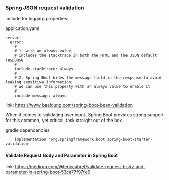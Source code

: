 ### Spring JSON request validation

include for logging properties:

application.yaml

```
server:
  error:
    #
    # 1. with an always value;
    # includes the stacktrace in both the HTML and the JSON default response
    #
    include-stacktrace: always
    #
    # 2. Spring Boot hides the message field in the response to avoid leaking sensitive information;
    # we can use this property with an always value to enable it
    #
    include-message: always
```

link: https://www.baeldung.com/spring-boot-bean-validation

When it comes to validating user input, Spring Boot provides strong support for this common,
yet critical, task straight out of the box.

gradle dependencies

```
    implementation 'org.springframework.boot:spring-boot-starter-validation'
```

#### Validate Request Body and Parameter in Spring Boot

link: https://medium.com/@tericcabrel/validate-request-body-and-parameter-in-spring-boot-53ca77f97fe9

